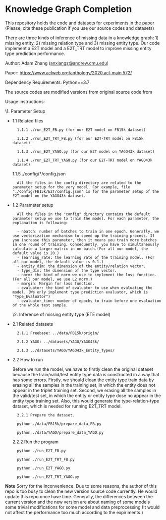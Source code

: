 # Knowledge Graph Completion

This repository holds the code and datasets for experiments in the paper (Please, cite these publication if you use our source codes and datasets)

There are three kinds of inference of missing data in a knowledge graph: 1) missing entity, 2) missing relation type and 3) missing entity type. Our code implement a E2T model and a E2T_TRT model to improve missing entity type prediction performance.

Author: Adam Zhang (anxiangz@andrew.cmu.edu)

Paper: https://www.aclweb.org/anthology/2020.acl-main.572/

Dependency Requirements: Python==3.7

The source codes are modified versions from original source code from 

Usage instructions:

\1. Parameter Setup

    

* 1.1 Related files

        1.1.1 ./run_E2T_FB.py (for our E2T model on FB15k dataset)

        1.1.2 ./run_E2T_TRT_FB.py (for our E2T-TRT model on FB15k dataset)

        1.1.3 ./run_E2T_YAGO.py (for our E2T model on YAGO43k dataset)

        1.1.4 ./run_E2T_TRT_YAGO.py (for our E2T-TRT model on YAGO43k dataset)

	1.1.5 ./config/*/config.json 

		All the files in the config directory are related to the parameter setup for the very model. For example, file "./config/FB15k/E2T/config.json" is for the parameter setup of the E2T model on the YAGO43k dataset.

* 1.2 Parameter setup

		All the files in the "config" directory contains the default parameter setup we use to train the model. For each parameter, the explanation is following:

		- nbatch: number of batches to train in one epoch. Generally, we use vectorization mechanism to speed up the training process. If you increase this parameter, then it means you train more batches in one round of training. Consequently, you have to simultaneously calculate a larger matrix in on batch.(For all our model, the default value is 20.)
		- learning_rate: the learning rate of the training model. (For all our model, the default value is 0.1.)
		- entity_dim: the dimension of the entity/relation vector.
		- type_dim: the dimension of the type vector.
		- norm: the kind of norm we use to implement the loss function. (For all our model, we use L2 norm.)
		- margin: Margin for loss function.
		- evaluator: the kind of evaluator to use when evaluating the model. (We only implement type prediction evaluator, which is "Type_Evaluator")
		- evaluator_time: number of epochs to train before one evaluation of the whole test sample. 

  \2. Inference of missing entity type (ETE model)

* 2.1 Related datasets

        2.1.1 Freebase: ../data/FB15k/origin/

        2.1.2 YAGO: ../datasets/YAGO/YAGO43k/

        2.1.3 ../datasets/YAGO/YAGO43k_Entity_Types/

* 2.2 How to run

	Before we run the model, we have to firstly clean the original dataset because the train/valid/test entity type data is constructed in a way that has some errors. Firstly, we should clean the entity type train data by erasing all the samples in the training set, in which the entity does not appear in the triplet training set. Second, we erasing all the samples in the valid/test set, in which the entity or entity type dose no appear in the entity type training set. Also, this would generate the type-relation-type dataset, which is needed for running E2T_TRT model.

	

        2.2.1 Prepare the dataset.

	    python ./data/FB15k/prepare_data_FB.py

	    python ./data/YAGO/prepare_data_YAGO.py

	2.2.2 Run the program

        python ./run_E2T_FB.py

	    python ./run_E2T_TRT_FB.py

	    python ./run_E2T_YAGO.py

	    python ./run_E2T_TRT_YAGO.py


**Note** Sorry for the inconvenience. Due to some reasons, the author of this repo is too busy to clean the new version source code currently. He would update this repo once have time. Generally, the differences between the current version and the new version are about naming of some models some trivial modifications for some model and data preprocessing (It would not affect the performance too much according to the expiriments.)


